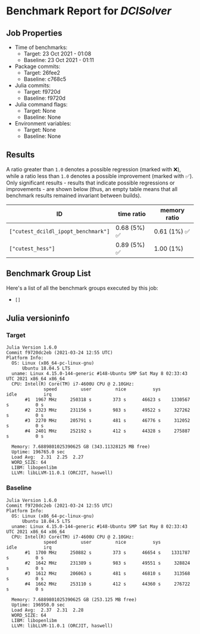 # Benchmark Report for *DCISolver*

## Job Properties
* Time of benchmarks:
    - Target: 23 Oct 2021 - 01:08
    - Baseline: 23 Oct 2021 - 01:11
* Package commits:
    - Target: 26fee2
    - Baseline: c768c5
* Julia commits:
    - Target: f9720d
    - Baseline: f9720d
* Julia command flags:
    - Target: None
    - Baseline: None
* Environment variables:
    - Target: None
    - Baseline: None

## Results
A ratio greater than `1.0` denotes a possible regression (marked with :x:), while a ratio less
than `1.0` denotes a possible improvement (marked with :white_check_mark:). Only significant results - results
that indicate possible regressions or improvements - are shown below (thus, an empty table means that all
benchmark results remained invariant between builds).

| ID                                  | time ratio                   | memory ratio                 |
|-------------------------------------|------------------------------|------------------------------|
| `["cutest_dcildl_ipopt_benchmark"]` | 0.68 (5%) :white_check_mark: | 0.61 (1%) :white_check_mark: |
| `["cutest_hess"]`                   | 0.89 (5%) :white_check_mark: |                   1.00 (1%)  |

## Benchmark Group List
Here's a list of all the benchmark groups executed by this job:

- `[]`

## Julia versioninfo

### Target
```
Julia Version 1.6.0
Commit f9720dc2eb (2021-03-24 12:55 UTC)
Platform Info:
  OS: Linux (x86_64-pc-linux-gnu)
      Ubuntu 18.04.5 LTS
  uname: Linux 4.15.0-144-generic #148-Ubuntu SMP Sat May 8 02:33:43 UTC 2021 x86_64 x86_64
  CPU: Intel(R) Core(TM) i7-4600U CPU @ 2.10GHz: 
              speed         user         nice          sys         idle          irq
       #1  1967 MHz     250318 s        373 s      46623 s    1330567 s          0 s
       #2  2323 MHz     231156 s        983 s      49522 s     327262 s          0 s
       #3  2270 MHz     205791 s        481 s      46776 s     312052 s          0 s
       #4  2401 MHz     252192 s        412 s      44328 s     275887 s          0 s
       
  Memory: 7.6889801025390625 GB (343.11328125 MB free)
  Uptime: 196765.0 sec
  Load Avg:  2.31  2.25  2.27
  WORD_SIZE: 64
  LIBM: libopenlibm
  LLVM: libLLVM-11.0.1 (ORCJIT, haswell)
```

### Baseline
```
Julia Version 1.6.0
Commit f9720dc2eb (2021-03-24 12:55 UTC)
Platform Info:
  OS: Linux (x86_64-pc-linux-gnu)
      Ubuntu 18.04.5 LTS
  uname: Linux 4.15.0-144-generic #148-Ubuntu SMP Sat May 8 02:33:43 UTC 2021 x86_64 x86_64
  CPU: Intel(R) Core(TM) i7-4600U CPU @ 2.10GHz: 
              speed         user         nice          sys         idle          irq
       #1  1700 MHz     250882 s        373 s      46654 s    1331787 s          0 s
       #2  1642 MHz     231389 s        983 s      49551 s     328824 s          0 s
       #3  1612 MHz     206063 s        481 s      46810 s     313568 s          0 s
       #4  1662 MHz     253110 s        412 s      44360 s     276722 s          0 s
       
  Memory: 7.6889801025390625 GB (253.125 MB free)
  Uptime: 196950.0 sec
  Load Avg:  2.37  2.31  2.28
  WORD_SIZE: 64
  LIBM: libopenlibm
  LLVM: libLLVM-11.0.1 (ORCJIT, haswell)
```
